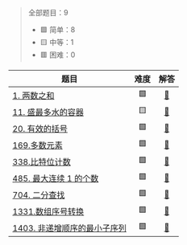 
> 全部题目：9
>
> - 🟩 简单：8 
> - 🟨 中等：1
> - 🟥 困难：0


|题目|难度|解答|
|---|:--:|:--:|
[1. 两数之和](https://leetcode.cn/problems/two-sum/)|🟩|[🦀](./rust_leetcode/src/bin/two_sum.rs)|
[11. 盛最多水的容器](https://leetcode.cn/problems/container-with-most-water/)|🟨|[🦀](./rust_leetcode/src/bin/max_area.rs)|
[20. 有效的括号](https://leetcode.cn/problems/valid-parentheses/)|🟩|[🦀](./rust_leetcode/src/bin/is_valid.rs)|
[169.多数元素](https://leetcode.cn/problems/majority-element/)|🟩|[🦀](./rust_leetcode/src/bin/majority_element.rs)|
[338.比特位计数](https://leetcode.cn/problems/counting-bits/)|🟩|[🦀](./rust_leetcode/src/bin/count_bits.rs)|
[485. 最大连续 1 的个数](https://leetcode.cn/problems/max-consecutive-ones/)|🟩|[🦀](./rust_leetcode/src/bin/find_max_consecutive_ones.rs)|
[704. 二分查找](https://leetcode.cn/problems/binary-search/)|🟩|[🦀](./rust_leetcode/src/bin/search.rs)|
[1331.数组序号转换](https://leetcode.cn/problems/rank-transform-of-an-array/)|🟩|[🦀](./rust_leetcode/src/bin/array_rank_transform.rs)|
[1403. 非递增顺序的最小子序列](https://leetcode.cn/problems/minimum-subsequence-in-non-increasing-order/)|🟩|[🦀](./rust_leetcode/src/bin/min_subsequence.rs)|

